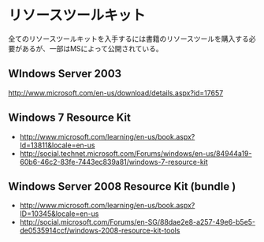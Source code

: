 ﻿# リソースツールキット

全てのリソースツールキットを入手するには書籍のリソースツールを購入する必要があるが、一部はMSによって公開されている。

## WIndows Server 2003
http://www.microsoft.com/en-us/download/details.aspx?id=17657

## Windows 7 Resource Kit

- http://www.microsoft.com/learning/en-us/book.aspx?Id=13811&locale=en-us
- http://social.technet.microsoft.com/Forums/windows/en-us/84944a19-60b6-46c2-83fe-7443ec839a81/windows-7-resource-kit

## Windows Server 2008 Resource Kit (bundle )

- http://www.microsoft.com/learning/en-us/book.aspx?ID=10345&locale=en-us
- http://social.microsoft.com/Forums/en-SG/88dae2e8-a257-49e6-b5e5-de0535914ccf/windows-2008-resource-kit-tools
